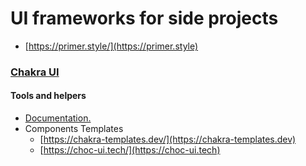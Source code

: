 # UI frameworks for side projects

* [https://primer.style/](https://primer.style)

### [Chakra UI](https://chakra-ui.com)

#### Tools and helpers

* [Documentation.](https://chakra-ui.com)
* Components Templates
  * [https://chakra-templates.dev/](https://chakra-templates.dev)
  * [https://choc-ui.tech/](https://choc-ui.tech)
